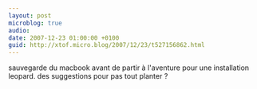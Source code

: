 ```yaml
---
layout: post
microblog: true
audio: 
date: 2007-12-23 01:00:00 +0100
guid: http://xtof.micro.blog/2007/12/23/t527156862.html
---
```

sauvegarde du macbook avant de partir à l'aventure pour une installation leopard. des suggestions pour pas tout planter ?
